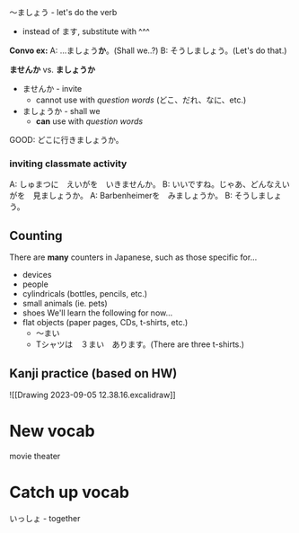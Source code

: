 〜ましょう - let's do the verb
- instead of ます, substitute with ^^^

**Convo ex:**
A: ...ましょう**か**。(Shall we..?)
B: そうしましょう。(Let's do that.)

**ませんか** vs. **ましょうか**
- ませんか - invite
	- cannot use with *question words* (どこ、だれ、なに、etc.)
- ましょうか - shall we
	- **can** use with *question words*

GOOD: どこに行きましょうか。

### inviting classmate activity
A: しゅまつに　えいがを　いきませんか。
B: いいですね。じゃあ、どんなえいがを　見ましょうか。
A: Barbenheimerを　みましょうか。
B: そうしましょう。

## Counting
There are **many** counters in Japanese, such as those specific for...
- devices
- people
- cylindricals (bottles, pencils, etc.)
- small animals (ie. pets)
- shoes
We'll learn the following for now...
- flat objects (paper pages, CDs, t-shirts, etc.)
	- 〜まい
	- Tシャツは　３まい　あります。(There are three t-shirts.)

## Kanji practice (based on HW)
![[Drawing 2023-09-05 12.38.16.excalidraw]]

# New vocab
movie theater
# Catch up vocab
いっしょ - together
